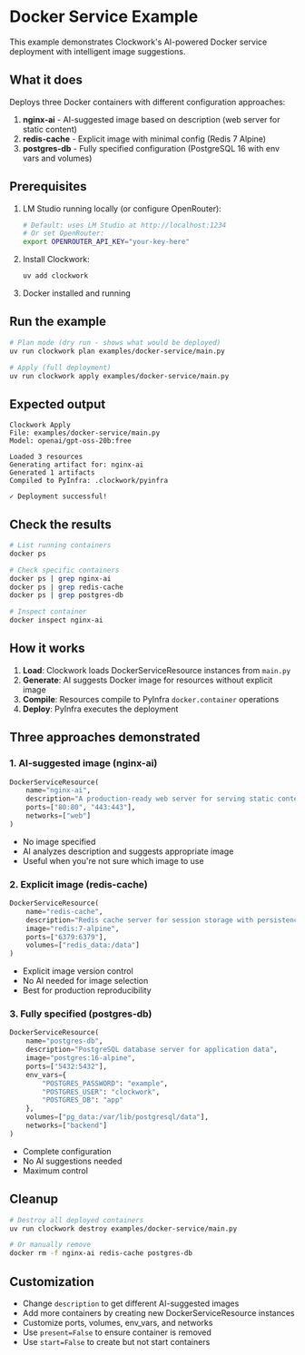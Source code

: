 # Docker Service Example

This example demonstrates Clockwork's AI-powered Docker service deployment with intelligent image suggestions.

## What it does

Deploys three Docker containers with different configuration approaches:

1. **nginx-ai** - AI-suggested image based on description (web server for static content)
2. **redis-cache** - Explicit image with minimal config (Redis 7 Alpine)
3. **postgres-db** - Fully specified configuration (PostgreSQL 16 with env vars and volumes)

## Prerequisites

1. LM Studio running locally (or configure OpenRouter):
   ```bash
   # Default: uses LM Studio at http://localhost:1234
   # Or set OpenRouter:
   export OPENROUTER_API_KEY="your-key-here"
   ```

2. Install Clockwork:
   ```bash
   uv add clockwork
   ```

3. Docker installed and running

## Run the example

```bash
# Plan mode (dry run - shows what would be deployed)
uv run clockwork plan examples/docker-service/main.py

# Apply (full deployment)
uv run clockwork apply examples/docker-service/main.py
```

## Expected output

```
Clockwork Apply
File: examples/docker-service/main.py
Model: openai/gpt-oss-20b:free

Loaded 3 resources
Generating artifact for: nginx-ai
Generated 1 artifacts
Compiled to PyInfra: .clockwork/pyinfra

✓ Deployment successful!
```

## Check the results

```bash
# List running containers
docker ps

# Check specific containers
docker ps | grep nginx-ai
docker ps | grep redis-cache
docker ps | grep postgres-db

# Inspect container
docker inspect nginx-ai
```

## How it works

1. **Load**: Clockwork loads DockerServiceResource instances from `main.py`
2. **Generate**: AI suggests Docker image for resources without explicit image
3. **Compile**: Resources compile to PyInfra `docker.container` operations
4. **Deploy**: PyInfra executes the deployment

## Three approaches demonstrated

### 1. AI-suggested image (nginx-ai)
```python
DockerServiceResource(
    name="nginx-ai",
    description="A production-ready web server for serving static content and reverse proxying",
    ports=["80:80", "443:443"],
    networks=["web"]
)
```
- No image specified
- AI analyzes description and suggests appropriate image
- Useful when you're not sure which image to use

### 2. Explicit image (redis-cache)
```python
DockerServiceResource(
    name="redis-cache",
    description="Redis cache server for session storage with persistence",
    image="redis:7-alpine",
    ports=["6379:6379"],
    volumes=["redis_data:/data"]
)
```
- Explicit image version control
- No AI needed for image selection
- Best for production reproducibility

### 3. Fully specified (postgres-db)
```python
DockerServiceResource(
    name="postgres-db",
    description="PostgreSQL database server for application data",
    image="postgres:16-alpine",
    ports=["5432:5432"],
    env_vars={
        "POSTGRES_PASSWORD": "example",
        "POSTGRES_USER": "clockwork",
        "POSTGRES_DB": "app"
    },
    volumes=["pg_data:/var/lib/postgresql/data"],
    networks=["backend"]
)
```
- Complete configuration
- No AI suggestions needed
- Maximum control

## Cleanup

```bash
# Destroy all deployed containers
uv run clockwork destroy examples/docker-service/main.py

# Or manually remove
docker rm -f nginx-ai redis-cache postgres-db
```

## Customization

- Change `description` to get different AI-suggested images
- Add more containers by creating new DockerServiceResource instances
- Customize ports, volumes, env_vars, and networks
- Use `present=False` to ensure container is removed
- Use `start=False` to create but not start containers
